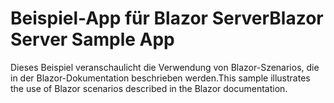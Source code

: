 # <a name="blazor-server-sample-app"></a><span data-ttu-id="c33c0-101">Beispiel-App für Blazor Server</span><span class="sxs-lookup"><span data-stu-id="c33c0-101">Blazor Server Sample App</span></span>

<span data-ttu-id="c33c0-102">Dieses Beispiel veranschaulicht die Verwendung von Blazor-Szenarios, die in der Blazor-Dokumentation beschrieben werden.</span><span class="sxs-lookup"><span data-stu-id="c33c0-102">This sample illustrates the use of Blazor scenarios described in the Blazor documentation.</span></span>
